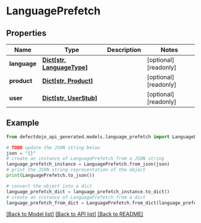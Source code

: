 # LanguagePrefetch


## Properties

Name | Type | Description | Notes
------------ | ------------- | ------------- | -------------
**language** | [**Dict[str, LanguageType]**](LanguageType.md) |  | [optional] [readonly] 
**product** | [**Dict[str, Product]**](Product.md) |  | [optional] [readonly] 
**user** | [**Dict[str, UserStub]**](UserStub.md) |  | [optional] [readonly] 

## Example

```python
from defectdojo_api_generated.models.language_prefetch import LanguagePrefetch

# TODO update the JSON string below
json = "{}"
# create an instance of LanguagePrefetch from a JSON string
language_prefetch_instance = LanguagePrefetch.from_json(json)
# print the JSON string representation of the object
print(LanguagePrefetch.to_json())

# convert the object into a dict
language_prefetch_dict = language_prefetch_instance.to_dict()
# create an instance of LanguagePrefetch from a dict
language_prefetch_from_dict = LanguagePrefetch.from_dict(language_prefetch_dict)
```
[[Back to Model list]](../README.md#documentation-for-models) [[Back to API list]](../README.md#documentation-for-api-endpoints) [[Back to README]](../README.md)


